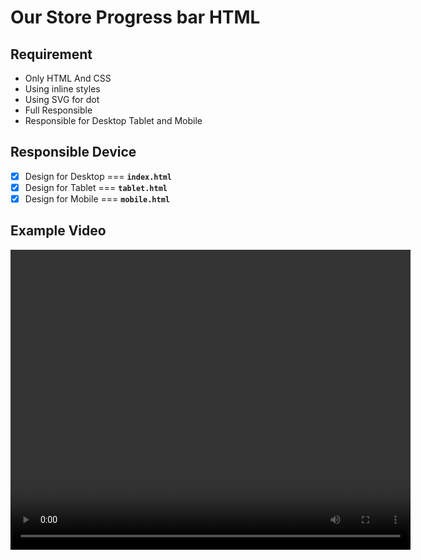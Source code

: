 # Our Store Progress bar HTML

## Requirement

- Only HTML And CSS
- Using inline styles
- Using SVG for dot
- Full Responsible
- Responsible for Desktop Tablet and Mobile

## Responsible Device

- [x] Design for Desktop === **`index.html`**
- [x] Design for Tablet === **`tablet.html`**
- [x] Design for Mobile === **`mobile.html`**

## Example Video

<video width="640" height="480" controls>
  <source src="./example-video.mp4" type="video/mp4">
  Your browser does not support the video tag.
</video>
